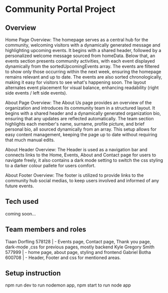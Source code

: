 # Community Portal Project

## Overview

Home Page Overview:
The homepage serves as a central hub for the community, welcoming visitors with a dynamically generated message and highlighting upcoming events. It begins with a shared header, followed by a personalized welcome message sourced from homeData. Below that, an events section presents community activities, with each event displayed dynamically from the sortedUpcomingEvents array. The events are filtered to show only those occurring within the next week, ensuring the homepage remains relevant and up to date. The events are also sorted chronologically, making it easy for visitors to see what's happening soon. The layout alternates event placement for visual balance, enhancing readability (right side events / left side events).

About Page Overview:
The About Us page provides an overview of the organization and introduces its community team in a structured layout. It begins with a shared header and a dynamically generated organization bio, ensuring that any updates are reflected automatically. The team section highlights each member's name, surname, profile picture, and brief personal bio, all sourced dynamically from an array. This setup allows for easy content management, keeping the page up to date without requiring that much manual edits.

About Header Overview:
The Header is used as a navigation bar and connects links to the Home, Events, About and Contact page for users to navigate freely, it also contains a dark mode setting to switch the css styling to a darker colour pallete for users comfort.

About Footer Overview:
The footer is utilized to provide links to the community hub social medias, to keep users involved and informed of any future events.
## Tech used

coming soon...

## Team members and roles

Tiaan Dorfling 578128       | - Events page, Contact page, Thank you page, dark-mode ,css for previous pages, mostly backend
Kyle Gregory Smith 577999   | - home page, about page, styling and frontend
Gabriel Botha 600708        | - Header, Footer and css for mentioned areas.

## Setup instruction

npm run dev to run nodemon app,
npm start to run node app